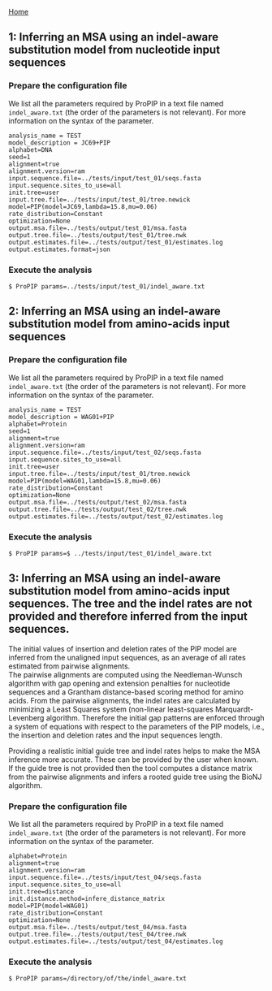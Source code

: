 [Home](https://github.com/acg-team/ProPIP/blob/master/ProPIP.wiki/ProPIP-Progressive-Multiple-Sequence-Alignment-with-Poisson-Indel-Process.md)

## 1: Inferring an MSA using an indel-aware substitution model from nucleotide input sequences

### Prepare the configuration file

We list all the parameters required by ProPIP in a text file named `indel_aware.txt` 
(the order of the parameters is not relevant). For more information on the syntax of the parameter.

```
analysis_name = TEST
model_description = JC69+PIP
alphabet=DNA
seed=1
alignment=true
alignment.version=ram
input.sequence.file=../tests/input/test_01/seqs.fasta
input.sequence.sites_to_use=all
init.tree=user
input.tree.file=../tests/input/test_01/tree.newick
model=PIP(model=JC69,lambda=15.8,mu=0.06)
rate_distribution=Constant
optimization=None
output.msa.file=../tests/output/test_01/msa.fasta
output.tree.file=../tests/output/test_01/tree.nwk
output.estimates.file=../tests/output/test_01/estimates.log
output.estimates.format=json

```

### Execute the analysis
```
$ ProPIP params=../tests/input/test_01/indel_aware.txt
```

## 2: Inferring an MSA using an indel-aware substitution model from amino-acids input sequences

### Prepare the configuration file

We list all the parameters required by ProPIP in a text file named `indel_aware.txt` 
(the order of the parameters is not relevant). For more information on the syntax of the parameter.

```
analysis_name = TEST
model_description = WAG01+PIP
alphabet=Protein
seed=1
alignment=true
alignment.version=ram
input.sequence.file=../tests/input/test_02/seqs.fasta
input.sequence.sites_to_use=all
init.tree=user
input.tree.file=../tests/input/test_01/tree.newick
model=PIP(model=WAG01,lambda=15.8,mu=0.06)
rate_distribution=Constant
optimization=None
output.msa.file=../tests/output/test_02/msa.fasta
output.tree.file=../tests/output/test_02/tree.nwk
output.estimates.file=../tests/output/test_02/estimates.log

```

### Execute the analysis
```
$ ProPIP params=$ ../tests/input/test_01/indel_aware.txt

```

## 3: Inferring an MSA using an indel-aware substitution model from amino-acids input sequences. The tree and the indel rates are not provided and therefore inferred from the input sequences.  


The initial values of insertion and deletion rates of the PIP model are inferred from the unaligned 
input sequences, as an average of all rates estimated from pairwise alignments.  
The pairwise alignments are computed using the Needleman-Wunsch algorithm with gap opening and extension 
penalties for nucleotide sequences and a Grantham distance-based scoring method for amino acids. From the 
pairwise alignments, the indel rates are calculated by minimizing a Least Squares system (non-linear 
least-squares Marquardt-Levenberg algorithm.
Therefore the initial gap patterns are enforced through a system of equations with respect to the parameters 
of the PIP models, i.e., the insertion and deletion rates and the input sequences length.

Providing a realistic initial guide tree and indel rates helps to make the MSA inference more accurate. 
These can be provided by the user when known. If the guide tree is not provided then the tool computes a 
distance matrix from the pairwise alignments and infers a rooted guide tree using the BioNJ algorithm.

### Prepare the configuration file

We list all the parameters required by ProPIP in a text file named `indel_aware.txt` 
(the order of the parameters is not relevant). For more information on the syntax of the parameter.

```
alphabet=Protein
alignment=true
alignment.version=ram
input.sequence.file=../tests/input/test_04/seqs.fasta
input.sequence.sites_to_use=all
init.tree=distance
init.distance.method=infere_distance_matrix
model=PIP(model=WAG01)
rate_distribution=Constant
optimization=None
output.msa.file=../tests/output/test_04/msa.fasta
output.tree.file=../tests/output/test_04/tree.nwk
output.estimates.file=../tests/output/test_04/estimates.log
```

### Execute the analysis
```
$ ProPIP params=/directory/of/the/indel_aware.txt
```
